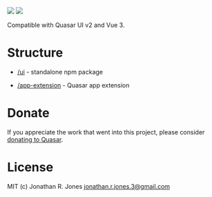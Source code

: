 <img src="https://img.shields.io/npm/v/quasar-ui-expansion-item-demo.svg?label=quasar-ui-expansion-item-demo">
<img src="https://img.shields.io/npm/v/quasar-app-extension-expansion-item-demo.svg?label=quasar-app-extension-expansion-item-demo">

Compatible with Quasar UI v2 and Vue 3.

# Structure
* [/ui](ui) - standalone npm package

* [/app-extension](app-extension) - Quasar app extension


# Donate
If you appreciate the work that went into this project, please consider [donating to Quasar](https://donate.quasar.dev).

# License
MIT (c) Jonathan R. Jones <jonathan.r.jones.3@gmail.com>

